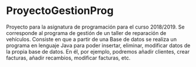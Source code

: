 # ProyectoGestionProg
Proyecto para la asignatura de programación para el curso 2018/2019.
Se corresponde al programa de gestión de un taller de reparación de vehículos.
Consiste en que a partir de una Base de datos se realiza un programa en lenguaje Java para poder insertar,
eliminar, modificar datos de la propia base de datos.
En él, por ejemplo, podremos añadir clientes, crear facturas, añadir recambios,
modificar facturas, etc.
